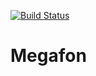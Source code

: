 [![Build Status](https://travis-ci.org/gallimoff/MEGAFON.svg?branch=master)](https://travis-ci.org/gallimoff/MEGAFON)
# Megafon 